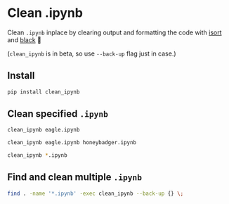 # Clean .ipynb

Clean `.ipynb` inplace by clearing output and formatting the code with [isort](https://github.com/timothycrosley/isort) and [black](https://github.com/ambv/black) :sunflower:

(`clean_ipynb` is in beta, so use `--back-up` flag just in case.)

## Install

```sh
pip install clean_ipynb
```

## Clean specified `.ipynb`

```sh
clean_ipynb eagle.ipynb
```

```sh
clean_ipynb eagle.ipynb honeybadger.ipynb
```

```sh
clean_ipynb *.ipynb
```

## Find and clean multiple `.ipynb`

```sh
find . -name '*.ipynb' -exec clean_ipynb --back-up {} \;
```
